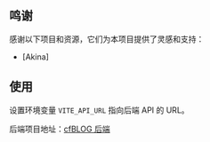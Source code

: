 ## 鸣谢

感谢以下项目和资源，它们为本项目提供了灵感和支持：

- [Akina]

## 使用

设置环境变量 `VITE_API_URL` 指向后端 API 的 URL。

后端项目地址：[cfBLOG 后端](https://github.com/jkjoy/cloudflare-blog-REST-API)


